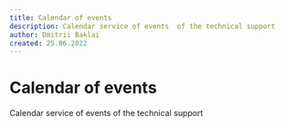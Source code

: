 ```yaml
---
title: Calendar of events
description: Сalendar service of events  of the technical support
author: Dmitrii Baklai
created: 25.06.2022
---
```


# Calendar of events

Сalendar service of events of the technical support
